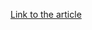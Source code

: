 [Link to the article](https://fortinet.com/blog/threat-research/predator-the-thief-new-routes-delivery.html)
